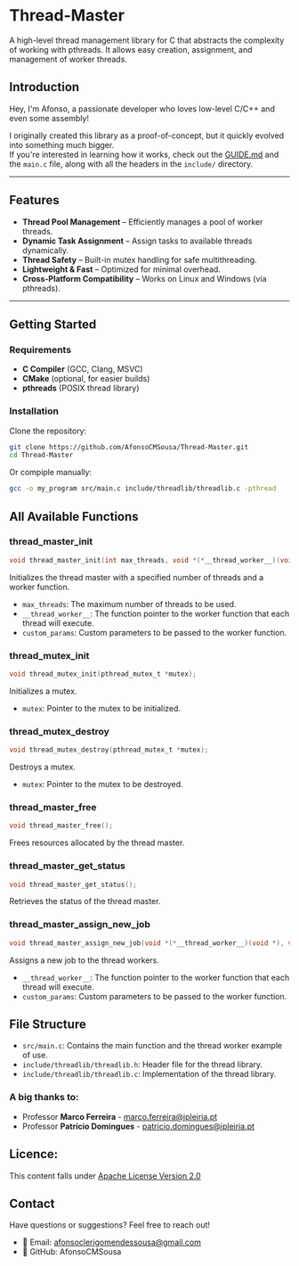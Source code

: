 # Thread-Master
A high-level thread management library for C that abstracts the complexity of working with pthreads. It allows easy creation, assignment, and management of worker threads.

## Introduction
Hey, I'm Afonso, a passionate developer who loves low-level C/C++ and even some assembly!  

I originally created this library as a proof-of-concept, but it quickly evolved into something much bigger.  
If you're interested in learning how it works, check out the [GUIDE.md](https://github.com/AfonsoCMSousa/Thread-Master/blob/master/GUIDE.md) and the `main.c` file, along with all the headers in the `include/` directory.

---

## Features
- **Thread Pool Management** – Efficiently manages a pool of worker threads.
- **Dynamic Task Assignment** – Assign tasks to available threads dynamically.
- **Thread Safety** – Built-in mutex handling for safe multithreading.
- **Lightweight & Fast** – Optimized for minimal overhead.
- **Cross-Platform Compatibility** – Works on Linux and Windows (via pthreads).

---

## Getting Started

### Requirements
- **C Compiler** (GCC, Clang, MSVC)
- **CMake** (optional, for easier builds)
- **pthreads** (POSIX thread library)

### Installation
Clone the repository:
```sh
git clone https://github.com/AfonsoCMSousa/Thread-Master.git
cd Thread-Master
```

Or compiple manually:
```sh
gcc -o my_program src/main.c include/threadlib/threadlib.c -pthread
```

## All Available Functions

### thread_master_init

```c
void thread_master_init(int max_threads, void *(*__thread_worker__)(void *), void *custom_params);
```
Initializes the thread master with a specified number of threads and a worker function.

- `max_threads`: The maximum number of threads to be used.
- `__thread_worker__`: The function pointer to the worker function that each thread will execute.
- `custom_params`: Custom parameters to be passed to the worker function.

### thread_mutex_init

```c
void thread_mutex_init(pthread_mutex_t *mutex);
```
Initializes a mutex.

- `mutex`: Pointer to the mutex to be initialized.

### thread_mutex_destroy

```c
void thread_mutex_destroy(pthread_mutex_t *mutex);
```
Destroys a mutex.

- `mutex`: Pointer to the mutex to be destroyed.

### thread_master_free

```c
void thread_master_free();
```
Frees resources allocated by the thread master.

### thread_master_get_status

```c
void thread_master_get_status();
```
Retrieves the status of the thread master.

### thread_master_assign_new_job

```c
void thread_master_assign_new_job(void *(*__thread_worker__)(void *), void *custom_params);
```
Assigns a new job to the thread workers.

- `__thread_worker__`: The function pointer to the worker function that each thread will execute.
- `custom_params`: Custom parameters to be passed to the worker function.

## File Structure

- `src/main.c`: Contains the main function and the thread worker example of use.
- `include/threadlib/threadlib.h`: Header file for the thread library.
- `include/threadlib/threadlib.c`: Implementation of the thread library.

### A big thanks to:
- Professor **Marco Ferreira** - <marco.ferreira@ipleiria.pt>
- Professor **Patrício Domingues**  - <patricio.domingues@ipleiria.pt> 

## Licence:
This content falls under [Apache License Version 2.0](https://github.com/AfonsoCMSousa/Thread-Master/blob/master/LICENSE)

## Contact
Have questions or suggestions? Feel free to reach out!
- 📧 Email: <afonsoclerigomendessousa@gmail.com>
- 🐙 GitHub: AfonsoCMSousa
